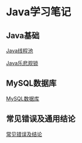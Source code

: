 # Java学习笔记



## Java基础

[Java线程池](Java基础/Java基础（线程池）.md)

[Java乐悲观锁](Java基础/Java基础（乐悲观锁）)



## MySQL数据库

[MySQL数据库](MySQL数据库/MySQL笔记.md)



## 常见错误及通用结论

[常见错误及结论](./常见错误&基础结论.md)



